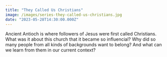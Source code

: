 ```yaml
---
title: "They Called Us Christians"
image: /images/series-they-called-us-christians.jpg
date: "2023-05-28T14:30:00.000Z"
---
```

Ancient Antioch is where followers of Jesus were first called Christians. What was it about this church that it became so influencial? Why did so many people from all kinds of backgrounds want to belong? And what can we learn from them in our current context?